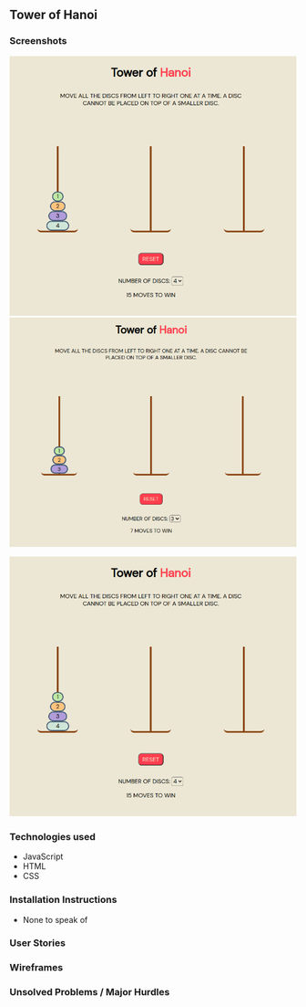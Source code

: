 ## Tower of Hanoi

### Screenshots
![1_open](./assets/1_open.png)
![1_open_smaller](./assets/1_open_smaller.png)

<img src= "./assets/1_open.png" width="550">

### Technologies used
* JavaScript
* HTML
* CSS

### Installation Instructions
* None to speak of

### User Stories

### Wireframes

### Unsolved Problems / Major Hurdles